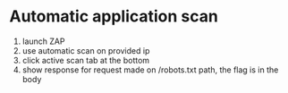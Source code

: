 # Automatic application scan

1. launch ZAP
2. use automatic scan on provided ip
3. click active scan tab at the bottom
4. show response for request made on /robots.txt path, the flag is in the body